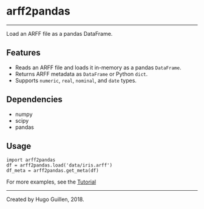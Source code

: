 # arff2pandas
---
Load an ARFF file as a pandas DataFrame.

## Features
- Reads an ARFF file and loads it in-memory as a pandas `DataFrame`.
- Returns ARFF metadata as `DataFrame` or Python `dict`.
- Supports `numeric`, `real`, `nominal`, and `date` types. 

## Dependencies
- numpy
- scipy
- pandas

## Usage
```
import arff2pandas
df = arff2pandas.load('data/iris.arff')
df_meta = arff2pandas.get_meta(df)
```

For more examples, see the [Tutorial](tutorial.ipynb)

---

Created by Hugo Guillen, 2018.
